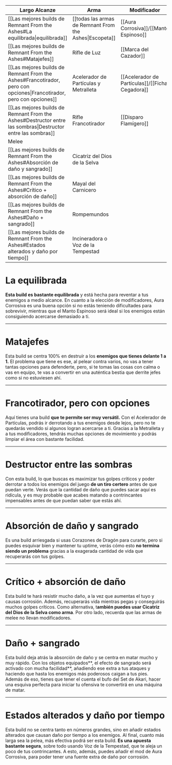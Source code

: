 | Largo Alcanze                                                                                                       | Arma                                                    | Modificador                                     | Armadura                                               | Anillos                                                 | Amuleto                     | Rasgo                                  |
| ------------------------------------------------------------------------------------------------------------------- | ------------------------------------------------------- | ----------------------------------------------- | ------------------------------------------------------ | ------------------------------------------------------- | --------------------------- | -------------------------------------- |
| [[Las mejores builds de Remnant From the Ashes#La equilibrada\|equilibrada]]                                        | [[todas las armas de Remnant From the Ashes\|Escopeta]] | [[Aura Corrosiva]]/[[Manto Espinoso]]           | [[Set Vacío]]                                          | [[Anillo de Madre]]/[[Carga del Seguidor]]              | [[Marca Brutal]]            | [[Bendición del Guardián]]             |
| [[Las mejores builds de Remnant From the Ashes#Matajefes]]                                                          | Rifle de Luz                                            | [[Marca del Cazador]]                           | [[Set Radiante]]                                       | [[Bucle Devorador]]/[[Anillo de Ezlan]]                 | [[Marca Brutal]]            | [[Matarreyes]]                         |
| [[Las mejores builds de Remnant From the Ashes#Francotirador, pero con opciones\|Francotirador, pero con opciones]] | Acelerador de Partículas y Metralleta                   | [[Acelerador de Partículas]]/[[Ficha Cegadora]] | A gusto                                                | [[Piedra del Equilibrio]] y [[Anillo del Cazador]]      |                             | [[Bendición de Madre]]                 |
| [[Las mejores builds de Remnant From the Ashes#Destructor entre las sombras\|Destructor entre las sombras]]         | Rifle Francotirador                                     | [[Disparo Flamígero]]                           | [[Set de Cazador]]                                     | [[Descorazonador]] y [[Bucle Devorador]]                | [[Vértebras Destrozadas]]   | [[Matarreyes]] y [[Caminante Sombrío]] |
| Melee                                                                                                               |                                                         |                                                 |                                                        |                                                         |                             |                                        |
| [[Las mejores builds de Remnant From the Ashes#Absorción de daño y sangrado]]                                       | Cicatriz del Dios de la Selva                           |                                                 | [[Set de Cazador]]                                     | [[Rescoldo de Sanguijuela]]/[[Insignia de Desangrador]] | [[Corazón de la Oscuridad]] | [[Matarreyes]]                         |
| [[Las mejores builds de Remnant From the Ashes#Crítico + absorción de daño]]                                        | Mayal del Carnicero                                     |                                                 | [[Set de Leto]]                                        | [[Rescoldo de Sanguijuela]]/[[Carga del Apostador]]     | [[Obsesión del Carnicero]]  | [[Matarreyes]]                         |
| [[Las mejores builds de Remnant From the Ashes#Daño + sangrado]]                                                    | Rompemundos                                             |                                                 | [[Set de Akari]]                                       | [[Piedra Afilada]]/[[Bucle Devorador]]                  | [[Reloj de Bolsillo]]       | [[Verdugo]]                            |
| [[Las mejores builds de Remnant From the Ashes#Estados alterados y daño por tiempo]]                                | Incineradora o Voz de la Tempestad                      |                                                 | [[Casco de Buscador]] y [[el resto del set Retorcido]] | [[Piedra Afilada]]/[[Piedra del Equilibrio]]            | [[Rosa Negra]]              | [[Verdugo]]                            |

# La equilibrada
**Esta build es bastante equilibrada** y está hecha para reventar a tus enemigos a medio alcance. En cuanto a la elección de modificadores, Aura Corrosiva es una buena opción si no estás teniendo dificultades para sobrevivir, mientras que el Manto Espinoso será ideal si los enemigos están consiguiendo acercarse demasiado a ti.

---
# Matajefes
Esta build se centra 100% en destruír a los **enemigos que tienes delante 1 a 1.** El problema que tiene es ese, al pelear contra varios, no vas a tener tantas opciones para defenderte, pero, si te tomas las cosas con calma o vas en equipo, te vas a convertir en una auténtica bestia que derrite jefes como si no estuviesen ahí.

---
# Francotirador, pero con opciones
Aquí tienes una build **que te permite ser muy versátil.** Con el Acelerador de Partículas, podrás ir derrotando a tus enemigos desde lejos, pero no te quedarás vendido si algunos logran acercarse a ti. Gracias a la Metralleta y a tus modificadores, tendrás muchas opciones de movimiento y podrás limpiar el área con bastante facilidad.

---
# Destructor entre las sombras
Con esta build, lo que buscas es maximizar tus golpes críticos y poder derrotar a todos los enemigos del juego **de un tiro certero** antes de que puedan verte. Verás que la cantidad de daño que puedes sacar aquí es ridícula, y es muy probable que acabes matando a contrincantes impensables antes de que puedan saber que estás ahí.

---
# Absorción de daño y sangrado
Es una build arriesgada si usas Corazones de Dragón para curarte, pero si puedes esquivar bien y mantener tu uptime, verás cómo esto **no termina siendo un problema** gracias a la exagerada cantidad de vida que recuperarás con tus golpes.

---
# Crítico + absorción de daño

Esta build te hará resistir mucho daño, a la vez que aumentas el tuyo y causas corrosión. Además, recuperarás vida mientras pegas y conseguirás muchos golpes críticos. Como alternativa, t**ambién puedes usar Cicatriz del Dios de la Selva como arma**. Por otro lado, recuerda que las armas de melee no llevan modificadores.

---
# Daño + sangrado
Esta build deja atrás la absorción de daño y se centra en matar mucho y muy rápido. Con los objetos equipados**, el efecto de sangrado será activado con mucha facilidad**, añadiendo ese extra a tus ataques y haciendo que hasta los enemigos más poderosos caigan a tus pies. Además de eso, tienes que tener el cuenta el bufo del Set de Akari, hacer una esquiva perfecta para iniciar tu ofensiva te convertirá en una máquina de matar.

---
# Estados alterados y daño por tiempo
Esta build no se centra tanto en números grandes, sino en añadir estados alterados que causan daño por tiempo a los enemigos. Al final, cuanto más larga sea la pelea, más efectiva podrá ser esta build. **Es una apuesta bastante segura**, sobre todo usando Voz de la Tempestad, que te aleja un poco de tus contrincantes. A esto, además, puedes añadir el mod de Aura Corrosiva, para poder tener una fuente extra de daño por corrosión.